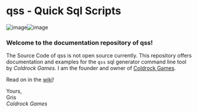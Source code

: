 # qss - Quick Sql Scripts

![image](https://github.com/user-attachments/assets/5036989a-b28e-492a-8634-cda86bfe95e7)![image](https://github.com/user-attachments/assets/2ca89328-abe8-4d2c-b654-4df479772785)



### Welcome to the documentation repository of qss!

The Source Code of qss is not open source currently. This repository offers documentation and examples for the `qss` sql generator command line tool by _Coldrock Games_. I am the founder and owner of [Coldrock Games](https://www.coldrock.games/).

Read on in the [wiki](https://github.com/Grisgram/qss/wiki)!

Yours,\
Gris\
_Coldrock Games_

